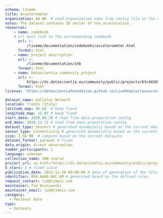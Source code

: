 ```yaml
---
schema: liveme
title: Accelerometer
organization: AA BB  # read organization name from config file in the data preparation pipeline
notes: The dataset contains 3D vector of the acceleration.
resources:
    - name: codebook
    # url must link to the corresponding codebook
      url: >-
          /liveme/documentation/codebooks/accelerometer.html
      format: html
    - name: project description
      url: >-
          /liveme/documentation/shb
      format: html
    - name: Datascientia community project
      url: >-
          https://ds.datascientia.eu/community/public/projects/63cd43b5-9e20-4f36-a6b6-275946352522
      format: html
license: 'https://datascientiafoundation.github.io/LivePeople/resources/2023LivePeopleLicense.html'  # fixed field

dataset_name: Cellular Network
location: Trento (Italy)
latitude_map: 46.04  # keep fixed
longitude_map: 11.07 # keep fixed
start_date: 2020.09.28 # read from data preparation config
end_date: 2020.12.11 # read from data preparation config
dataset_type: Sensors # generated dynamically based on the current datasets
sensor_type: Connectivity # generated dynamically based on the current datasets
size: 2,56 MB  # compute based on the current datasets
dataset_format: parquet # fixed
data_origin: direct observation
number_participants: 1
language: unknown
collection_name: SHB course
project_url: <a href="https://ds.datascientia.eu/community/public/projects/63cd43b5-9e20-4f36-a6b6-275946352522">Datascientia community</a>
5_stars: 3 # fixed value
publication_date: 2023-11-30 00:00:00 # date of generation of the file
identifier: 004.AAAD.AAC.AM # generated based on the defined rules
request_contact: tim@timwis.com 
maintainer: Tim Wisniewski
maintainer_email: tim@timwis.com
category:
  - Personal data
type:
  - Datasets
---
```

